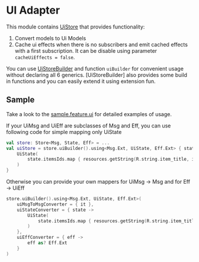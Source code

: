 # UI Adapter

This module contains [UiStore](/src/commonMain/kotlin/io/github/ikarenkov/kombucha/ui/UiStore.kt) that provides functionality:

1. Convert models to Ui Models
2. Cache ui effects when there is no subscribers and emit cached effects with a first subscription. It can be disable using
   parameter `cacheUiEffects = false`.

You can use [UiStoreBuilder](/src/commonMain/kotlin/io/github/ikarenkov/kombucha/ui/UiStoreBuilder.kt) and function `uiBuilder` for convenient usage
without declaring all 6 generics. [UiStoreBuilder] also provides some build in functions and you can easily extend it using extension fun.

## Sample

Take a look to the [sample.feature.ui](../../sample/features/ui) for detailed examples of usage.

If your UiMsg and UiEff are subclasses of Msg and Eff, you can use following code for simple mapping only UiState

```kotlin
val store: Store<Msg, State, Eff> = ...
val uiStore = store.uiBuilder().using<Msg.Ext, UiState, Eff.Ext> { state ->
    UiState(
        state.itemsIds.map { resources.getString(R.string.item_title, it) }
    )
}
```

Otherwise you can provide your own mappers for UiMsg -> Msg and for Eff -> UiEff

```kotlin
store.uiBuilder().using<Msg.Ext, UiState, Eff.Ext>(
    uiMsgToMsgConverter = { it },
    uiStateConverter = { state ->
        UiState(
            state.itemsIds.map { resources.getString(R.string.item_title, it) }
        )
    },
    uiEffConverter = { eff ->
        eff as? Eff.Ext
    }
)
```